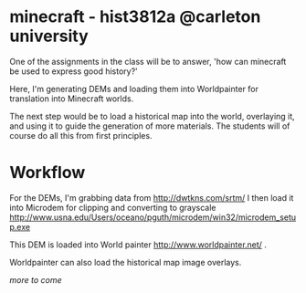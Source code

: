 minecraft - hist3812a @carleton university
=========
One of the assignments in the class will be to answer, 'how can minecraft be used to express good history?'

Here, I'm generating DEMs and loading them into Worldpainter for translation into Minecraft worlds.

The next step would be to load a historical map into the world, overlaying it, and using it to guide the generation of more materials. The students will of course do all this from first principles. 

Workflow
========
For the DEMs, I'm grabbing data from http://dwtkns.com/srtm/
I then load it into Microdem for clipping and converting to grayscale http://www.usna.edu/Users/oceano/pguth/microdem/win32/microdem_setup.exe

This DEM is loaded into World painter http://www.worldpainter.net/ .

Worldpainter can also load the historical map image overlays.

*more to come*




